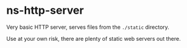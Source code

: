 # ns-http-server

Very basic HTTP server, serves files from the `./static` directory.

Use at your own risk, there are plenty of static web servers out there.
